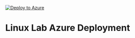 [![Deploy to Azure](https://aka.ms/deploytoazurebutton)](https://portal.azure.com/#create/Microsoft.Template/uri/https%3A%2F%2Fraw.githubusercontent.com%2FJeffBrownTech%2Flinux-lab%2Fmaster%2Ftemplate.json)

# Linux Lab Azure Deployment